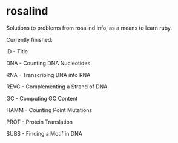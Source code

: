 rosalind
========

Solutions to problems from rosalind.info, as a means to learn ruby.

Currently finished:

ID - Title

DNA 	-	Counting DNA Nucleotides

RNA		-	Transcribing DNA into RNA

REVC	-	Complementing a Strand of DNA

GC		-	Computing GC Content

HAMM 	-	Counting Point Mutations

PROT 	-	Protein Translation

SUBS 	-	Finding a Motif in DNA
